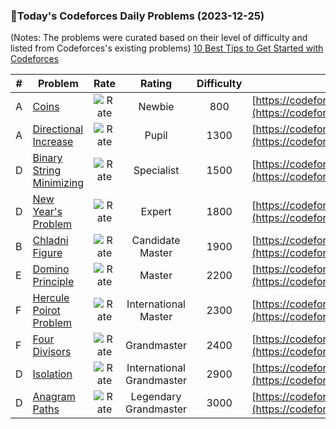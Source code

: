 ### 🌟Today's Codeforces Daily Problems (2023-12-25)
(Notes: The problems were curated based on their level of difficulty and listed from Codeforces's existing problems)
[10 Best Tips to Get Started with Codeforces](https://github.com/ika9810/Codeforces-Daily-Problems/blob/main/10%20Best%20Tips%20to%20Get%20Started%20with%20Codeforces.md)

| # | Problem | Rate| Rating | Difficulty | Contest |
|---| ----- | :--------: | :----------: | :----------: | ---------- |
|A|[Coins](https://codeforces.com/contest/1814/problem/A)|![Rate](https://img.shields.io/badge/Newbie-800-lightgrey)|Newbie|800|[https://codeforces.com/contest/1814](https://codeforces.com/contest/1814)|
|A|[Directional Increase](https://codeforces.com/contest/1693/problem/A)|![Rate](https://img.shields.io/badge/Pupil-1300-brightgreen)|Pupil|1300|[https://codeforces.com/contest/1693](https://codeforces.com/contest/1693)|
|D|[Binary String Minimizing](https://codeforces.com/contest/1256/problem/D)|![Rate](https://img.shields.io/badge/Specialist-1500-9cf)|Specialist|1500|[https://codeforces.com/contest/1256](https://codeforces.com/contest/1256)|
|D|[New Year's Problem](https://codeforces.com/contest/1619/problem/D)|![Rate](https://img.shields.io/badge/Expert-1800-blue)|Expert|1800|[https://codeforces.com/contest/1619](https://codeforces.com/contest/1619)|
|B|[Chladni Figure](https://codeforces.com/contest/1147/problem/B)|![Rate](https://img.shields.io/badge/Candidate%20Master-1900-blueviolet)|Candidate Master|1900|[https://codeforces.com/contest/1147](https://codeforces.com/contest/1147)|
|E|[Domino Principle](https://codeforces.com/contest/56/problem/E)|![Rate](https://img.shields.io/badge/Master-2200-orange)|Master|2200|[https://codeforces.com/contest/56](https://codeforces.com/contest/56)|
|F|[Hercule Poirot Problem](https://codeforces.com/contest/46/problem/F)|![Rate](https://img.shields.io/badge/International%20Master-2300-orange)|International Master|2300|[https://codeforces.com/contest/46](https://codeforces.com/contest/46)|
|F|[Four Divisors](https://codeforces.com/contest/665/problem/F)|![Rate](https://img.shields.io/badge/Grandmaster-2400-red)|Grandmaster|2400|[https://codeforces.com/contest/665](https://codeforces.com/contest/665)|
|D|[Isolation](https://codeforces.com/contest/1129/problem/D)|![Rate](https://img.shields.io/badge/International%20Grandmaster-2900-red)|International Grandmaster|2900|[https://codeforces.com/contest/1129](https://codeforces.com/contest/1129)|
|D|[Anagram Paths](https://codeforces.com/contest/1168/problem/D)|![Rate](https://img.shields.io/badge/Legendary%20Grandmaster-3000-red)|Legendary Grandmaster|3000|[https://codeforces.com/contest/1168](https://codeforces.com/contest/1168)|
